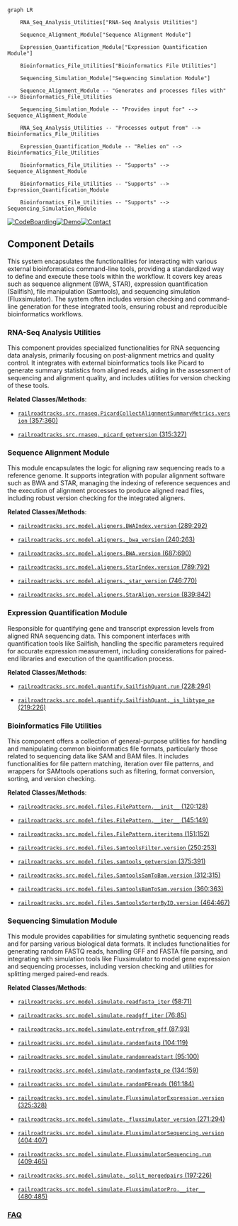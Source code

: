 ```mermaid

graph LR

    RNA_Seq_Analysis_Utilities["RNA-Seq Analysis Utilities"]

    Sequence_Alignment_Module["Sequence Alignment Module"]

    Expression_Quantification_Module["Expression Quantification Module"]

    Bioinformatics_File_Utilities["Bioinformatics File Utilities"]

    Sequencing_Simulation_Module["Sequencing Simulation Module"]

    Sequence_Alignment_Module -- "Generates and processes files with" --> Bioinformatics_File_Utilities

    Sequencing_Simulation_Module -- "Provides input for" --> Sequence_Alignment_Module

    RNA_Seq_Analysis_Utilities -- "Processes output from" --> Bioinformatics_File_Utilities

    Expression_Quantification_Module -- "Relies on" --> Bioinformatics_File_Utilities

    Bioinformatics_File_Utilities -- "Supports" --> Sequence_Alignment_Module

    Bioinformatics_File_Utilities -- "Supports" --> Expression_Quantification_Module

    Bioinformatics_File_Utilities -- "Supports" --> Sequencing_Simulation_Module

```

[![CodeBoarding](https://img.shields.io/badge/Generated%20by-CodeBoarding-9cf?style=flat-square)](https://github.com/CodeBoarding/GeneratedOnBoardings)[![Demo](https://img.shields.io/badge/Try%20our-Demo-blue?style=flat-square)](https://www.codeboarding.org/demo)[![Contact](https://img.shields.io/badge/Contact%20us%20-%20contact@codeboarding.org-lightgrey?style=flat-square)](mailto:contact@codeboarding.org)



## Component Details



This system encapsulates the functionalities for interacting with various external bioinformatics command-line tools, providing a standardized way to define and execute these tools within the workflow. It covers key areas such as sequence alignment (BWA, STAR), expression quantification (Sailfish), file manipulation (Samtools), and sequencing simulation (Fluxsimulator). The system often includes version checking and command-line generation for these integrated tools, ensuring robust and reproducible bioinformatics workflows.



### RNA-Seq Analysis Utilities

This component provides specialized functionalities for RNA sequencing data analysis, primarily focusing on post-alignment metrics and quality control. It integrates with external bioinformatics tools like Picard to generate summary statistics from aligned reads, aiding in the assessment of sequencing and alignment quality, and includes utilities for version checking of these tools.





**Related Classes/Methods**:



- <a href="https://github.com/Novartis/railroadtracks/blob/master/src/rnaseq.py#L357-L360" target="_blank" rel="noopener noreferrer">`railroadtracks.src.rnaseq.PicardCollectAlignmentSummaryMetrics.version` (357:360)</a>

- <a href="https://github.com/Novartis/railroadtracks/blob/master/src/rnaseq.py#L315-L327" target="_blank" rel="noopener noreferrer">`railroadtracks.src.rnaseq._picard_getversion` (315:327)</a>





### Sequence Alignment Module

This module encapsulates the logic for aligning raw sequencing reads to a reference genome. It supports integration with popular alignment software such as BWA and STAR, managing the indexing of reference sequences and the execution of alignment processes to produce aligned read files, including robust version checking for the integrated aligners.





**Related Classes/Methods**:



- <a href="https://github.com/Novartis/railroadtracks/blob/master/src/model/aligners.py#L289-L292" target="_blank" rel="noopener noreferrer">`railroadtracks.src.model.aligners.BWAIndex.version` (289:292)</a>

- <a href="https://github.com/Novartis/railroadtracks/blob/master/src/model/aligners.py#L240-L263" target="_blank" rel="noopener noreferrer">`railroadtracks.src.model.aligners._bwa_version` (240:263)</a>

- <a href="https://github.com/Novartis/railroadtracks/blob/master/src/model/aligners.py#L687-L690" target="_blank" rel="noopener noreferrer">`railroadtracks.src.model.aligners.BWA.version` (687:690)</a>

- <a href="https://github.com/Novartis/railroadtracks/blob/master/src/model/aligners.py#L789-L792" target="_blank" rel="noopener noreferrer">`railroadtracks.src.model.aligners.StarIndex.version` (789:792)</a>

- <a href="https://github.com/Novartis/railroadtracks/blob/master/src/model/aligners.py#L746-L770" target="_blank" rel="noopener noreferrer">`railroadtracks.src.model.aligners._star_version` (746:770)</a>

- <a href="https://github.com/Novartis/railroadtracks/blob/master/src/model/aligners.py#L839-L842" target="_blank" rel="noopener noreferrer">`railroadtracks.src.model.aligners.StarAlign.version` (839:842)</a>





### Expression Quantification Module

Responsible for quantifying gene and transcript expression levels from aligned RNA sequencing data. This component interfaces with quantification tools like Sailfish, handling the specific parameters required for accurate expression measurement, including considerations for paired-end libraries and execution of the quantification process.





**Related Classes/Methods**:



- <a href="https://github.com/Novartis/railroadtracks/blob/master/src/model/quantify.py#L228-L294" target="_blank" rel="noopener noreferrer">`railroadtracks.src.model.quantify.SailfishQuant.run` (228:294)</a>

- <a href="https://github.com/Novartis/railroadtracks/blob/master/src/model/quantify.py#L219-L226" target="_blank" rel="noopener noreferrer">`railroadtracks.src.model.quantify.SailfishQuant._is_libtype_pe` (219:226)</a>





### Bioinformatics File Utilities

This component offers a collection of general-purpose utilities for handling and manipulating common bioinformatics file formats, particularly those related to sequencing data like SAM and BAM files. It includes functionalities for file pattern matching, iteration over file patterns, and wrappers for SAMtools operations such as filtering, format conversion, sorting, and version checking.





**Related Classes/Methods**:



- <a href="https://github.com/Novartis/railroadtracks/blob/master/src/model/files.py#L120-L128" target="_blank" rel="noopener noreferrer">`railroadtracks.src.model.files.FilePattern.__init__` (120:128)</a>

- <a href="https://github.com/Novartis/railroadtracks/blob/master/src/model/files.py#L145-L149" target="_blank" rel="noopener noreferrer">`railroadtracks.src.model.files.FilePattern.__iter__` (145:149)</a>

- <a href="https://github.com/Novartis/railroadtracks/blob/master/src/model/files.py#L151-L152" target="_blank" rel="noopener noreferrer">`railroadtracks.src.model.files.FilePattern.iteritems` (151:152)</a>

- <a href="https://github.com/Novartis/railroadtracks/blob/master/src/model/files.py#L250-L253" target="_blank" rel="noopener noreferrer">`railroadtracks.src.model.files.SamtoolsFilter.version` (250:253)</a>

- <a href="https://github.com/Novartis/railroadtracks/blob/master/src/model/files.py#L375-L391" target="_blank" rel="noopener noreferrer">`railroadtracks.src.model.files.samtools_getversion` (375:391)</a>

- <a href="https://github.com/Novartis/railroadtracks/blob/master/src/model/files.py#L312-L315" target="_blank" rel="noopener noreferrer">`railroadtracks.src.model.files.SamtoolsSamToBam.version` (312:315)</a>

- <a href="https://github.com/Novartis/railroadtracks/blob/master/src/model/files.py#L360-L363" target="_blank" rel="noopener noreferrer">`railroadtracks.src.model.files.SamtoolsBamToSam.version` (360:363)</a>

- <a href="https://github.com/Novartis/railroadtracks/blob/master/src/model/files.py#L464-L467" target="_blank" rel="noopener noreferrer">`railroadtracks.src.model.files.SamtoolsSorterByID.version` (464:467)</a>





### Sequencing Simulation Module

This module provides capabilities for simulating synthetic sequencing reads and for parsing various biological data formats. It includes functionalities for generating random FASTQ reads, handling GFF and FASTA file parsing, and integrating with simulation tools like Fluxsimulator to model gene expression and sequencing processes, including version checking and utilities for splitting merged paired-end reads.





**Related Classes/Methods**:



- <a href="https://github.com/Novartis/railroadtracks/blob/master/src/model/simulate.py#L58-L71" target="_blank" rel="noopener noreferrer">`railroadtracks.src.model.simulate.readfasta_iter` (58:71)</a>

- <a href="https://github.com/Novartis/railroadtracks/blob/master/src/model/simulate.py#L76-L85" target="_blank" rel="noopener noreferrer">`railroadtracks.src.model.simulate.readgff_iter` (76:85)</a>

- <a href="https://github.com/Novartis/railroadtracks/blob/master/src/model/simulate.py#L87-L93" target="_blank" rel="noopener noreferrer">`railroadtracks.src.model.simulate.entryfrom_gff` (87:93)</a>

- <a href="https://github.com/Novartis/railroadtracks/blob/master/src/model/simulate.py#L104-L119" target="_blank" rel="noopener noreferrer">`railroadtracks.src.model.simulate.randomfastq` (104:119)</a>

- <a href="https://github.com/Novartis/railroadtracks/blob/master/src/model/simulate.py#L95-L100" target="_blank" rel="noopener noreferrer">`railroadtracks.src.model.simulate.randomreadstart` (95:100)</a>

- <a href="https://github.com/Novartis/railroadtracks/blob/master/src/model/simulate.py#L134-L159" target="_blank" rel="noopener noreferrer">`railroadtracks.src.model.simulate.randomfastq_pe` (134:159)</a>

- <a href="https://github.com/Novartis/railroadtracks/blob/master/src/model/simulate.py#L161-L184" target="_blank" rel="noopener noreferrer">`railroadtracks.src.model.simulate.randomPEreads` (161:184)</a>

- <a href="https://github.com/Novartis/railroadtracks/blob/master/src/model/simulate.py#L325-L328" target="_blank" rel="noopener noreferrer">`railroadtracks.src.model.simulate.FluxsimulatorExpression.version` (325:328)</a>

- <a href="https://github.com/Novartis/railroadtracks/blob/master/src/model/simulate.py#L271-L294" target="_blank" rel="noopener noreferrer">`railroadtracks.src.model.simulate._fluxsimulator_version` (271:294)</a>

- <a href="https://github.com/Novartis/railroadtracks/blob/master/src/model/simulate.py#L404-L407" target="_blank" rel="noopener noreferrer">`railroadtracks.src.model.simulate.FluxsimulatorSequencing.version` (404:407)</a>

- <a href="https://github.com/Novartis/railroadtracks/blob/master/src/model/simulate.py#L409-L465" target="_blank" rel="noopener noreferrer">`railroadtracks.src.model.simulate.FluxsimulatorSequencing.run` (409:465)</a>

- <a href="https://github.com/Novartis/railroadtracks/blob/master/src/model/simulate.py#L197-L226" target="_blank" rel="noopener noreferrer">`railroadtracks.src.model.simulate._split_mergedpairs` (197:226)</a>

- <a href="https://github.com/Novartis/railroadtracks/blob/master/src/model/simulate.py#L480-L485" target="_blank" rel="noopener noreferrer">`railroadtracks.src.model.simulate.FluxsimulatorPro.__iter__` (480:485)</a>









### [FAQ](https://github.com/CodeBoarding/GeneratedOnBoardings/tree/main?tab=readme-ov-file#faq)